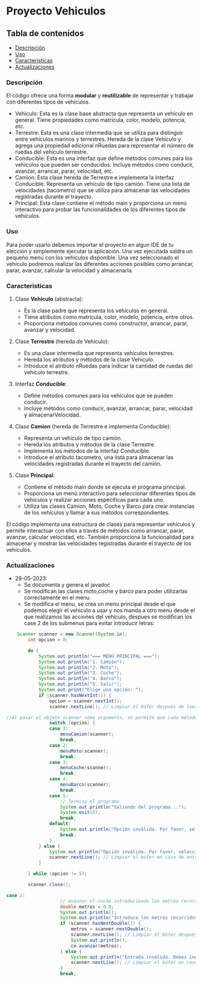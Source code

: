 # Proyecto Vehiculos
## Tabla de contenidos
- [Descripción](#descripción)
- [Uso](#uso)
- [Caracteristicas](#caracteristicas)
- [Actualizaciones](#actualizaciones)

### Descripción
El código ofrece una forma **modular** y **reutilizable** de representar y trabajar con diferentes tipos de vehículos.

- Vehiculo: Esta es la clase base abstracta que representa un vehículo en general. Tiene propiedades como matricula, color, modelo, potencia, etc.
- Terrestre: Esta es una clase intermedia que se utiliza para distinguir entre vehículos marinos y terrestres. Hereda de la clase Vehiculo y agrega una propiedad adicional nRuedas para representar el número de ruedas del vehículo terrestre.
- Conducible: Esta es una interfaz que define métodos comunes para los vehículos que pueden ser conducidos. Incluye métodos como conducir, avanzar, arrancar, parar, velocidad, etc.
- Camion: Esta clase hereda de Terrestre e implementa la interfaz Conducible. Representa un vehículo de tipo camión. Tiene una lista de velocidades (tacometro) que se utiliza para almacenar las velocidades registradas durante el trayecto.
- Principal: Esta clase contiene el método main y proporciona un menú interactivo para probar las funcionalidades de los diferentes tipos de vehículos.



### Uso
Para poder usarlo debemos importar el proyecto en algun IDE de tu eleccion y simplemente ejecutar la aplicación.
Una vez ejecutada saldra un pequeño menu con los vehiculos disponible. Una vez seleccionado el vehículo podremos realizar las diferentes acciones posibles como arrancar, parar, avanzar, calcular la velocidad y almacenarla.

### Caracteristicas
1. Clase **Vehiculo** (abstracta):
	- Es la clase padre que representa los vehículos en general.
	- Tiene atributos como matricula, color, modelo, potencia, entre otros.
	- Proporciona métodos comunes como constructor, arrancar, parar, avanzar y velocidad.

2. Clase **Terrestre** (hereda de Vehiculo):
	- Es una clase intermedia que representa vehículos terrestres.
	- Hereda los atributos y métodos de la clase Vehiculo.
	- Introduce el atributo nRuedas para indicar la cantidad de ruedas del vehículo terrestre.

3. Interfaz **Conducible**:
	- Define métodos comunes para los vehículos que se pueden conducir.
	- Incluye métodos como conducir, avanzar, arrancar, parar, velocidad y almacenarVelocidad.

4. Clase **Camion** (hereda de Terrestre e implementa Conducible):
	- Representa un vehículo de tipo camión.
	- Hereda los atributos y métodos de la clase Terrestre.
	- Implementa los métodos de la interfaz Conducible.
	- Introduce el atributo tacometro, una lista para almacenar las velocidades registradas durante el trayecto del camión.

5. Clase **Principal**:
	- Contiene el método main donde se ejecuta el programa principal.
	- Proporciona un menú interactivo para seleccionar diferentes tipos de vehículos y realizar acciones específicas para cada uno.
	- Utiliza las clases Camion, Moto, Coche y Barco para crear instancias de los vehículos y llamar a sus métodos correspondientes.

El código implementa una estructura de clases para representar vehículos y permite interactuar con ellos a través de métodos como arrancar, parar, avanzar, calcular velocidad, etc. También proporciona la funcionalidad para almacenar y mostrar las velocidades registradas durante el trayecto de los vehículos.

### Actualizaciones

+ 29-05-2023: 
	- Se documenta y genera el javadoc
	- Se modifican las clases moto,coche y barco para poder utilizarlas correctamente en el menu
	- Se modifica el menu, se crea un menu principal desde el que podemos elegir el vehiculo a usar y nos manda a otro menu desde el que realizamos las acciones 		del vehiculo, despues se modifican los case 2 de los submenus para evitar introducir letras:
````Java
	Scanner scanner = new Scanner(System.in);
		int opcion = 0;

		do {
			System.out.println("=== MENÚ PRINCIPAL ===");
			System.out.println("1. Camión");
			System.out.println("2. Moto");
			System.out.println("3. Coche");
			System.out.println("4. Barco");
			System.out.println("5. Salir");
			System.out.print("Elige una opción: ");
			if (scanner.hasNextInt()) {
				opcion = scanner.nextInt();
				scanner.nextLine(); // Limpiar el búfer después de leer el entero

//Al pasar el objeto scanner como argumento, se permite que cada método tenga acceso al mismo objeto scanner y pueda leer la entrada del usuario de manera consistente.
				switch (opcion) {
				case 1:
					menuCamion(scanner);
					break;
				case 2:
					menuMoto(scanner);
					break;
				case 3:
					menuCoche(scanner);
					break;
				case 4:
					menuBarco(scanner);
					break;
				case 5:
					// Termina el programa
					System.out.println("Saliendo del programa...");
					System.exit(0);
					break;
				default:
					System.out.println("Opción inválida. Por favor, selecciona una opción válida.");
					break;
				}
			} else {
				System.out.println("Opción inválida. Por favor, selecciona una opción válida.");
				scanner.nextLine(); // Limpiar el búfer en caso de entrada no válida
			}

		} while (opcion != 5);

		scanner.close();
````
 
	
````Java
case 2:
					// Avanzar el coche introduciendo los metros recorridos
					double metros = 0.0;
					System.out.println();
					System.out.println("Introduce los metros recorridos");
					if (scanner.hasNextDouble()) {
						metros = scanner.nextDouble();
						scanner.nextLine(); // Limpiar el búfer después de leer el número
						System.out.println();
						co.avanzar(metros);
					} else {
						System.out.println("Entrada inválida. Debes ingresar un número válido.");
						scanner.nextLine(); // Limpiar el búfer en caso de entrada no válida
					}
					break;
````







